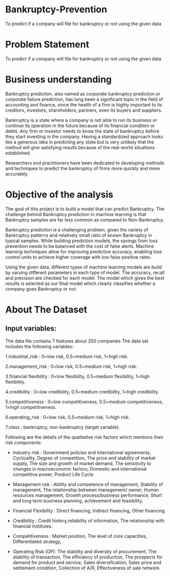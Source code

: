 # Bankruptcy-Prevention
To predict if a company will file for bankruptcy or not using the given data

# Problem Statement
   To predict if a company will file for bankruptcy or not using the given data

# Business understanding

Bankruptcy prediction, also named as corporate bankruptcy prediction or corporate failure prediction, has long been a significant topic in the field of accounting and finance, since the health of a firm is highly important to its creditors, investors, shareholders, partners, even its buyers and suppliers. 

Bankruptcy is a state where a company is not able to run its business or continue its operation in the future because of its financial condition or debts. Any firm or investor needs to know the state of bankruptcy before they start investing in the company. Having a standardized approach looks like a generous idea in predicting any state but is very unlikely that the method will give satisfying results because of the real-world situations established.

Researchers and practitioners have been dedicated to developing methods and techniques to predict the bankruptcy of firms more quickly and more accurately.

# Objective of the analysis

The goal of this project is to build a model that can predict Bankruptcy. The challenge behind Bankruptcy prediction in machine learning is that Bankruptcy samples are far less common as compared to Non-Bankruptcy.

Bankruptcy prediction is a challenging problem, given the variety of Bankruptcy patterns and relatively small ratio of known Bankruptcy in typical samples. While building prediction models, the savings from loss prevention needs to be balanced with the cost of false alerts. Machine learning techniques allow for improving predictive accuracy, enabling loss control units to achieve higher coverage with low false positive rates. 

Using the given data, different types of  machine learning models are build by varying different parameters in each type of model. The accuracy, recall and precision are checked for each model. The model which gives the best results is selected as our final model which clearly classifies whether a company goes Bankruptcy or not.

# About The Dataset

## Input variables:

The data file contains 7 features about 250 companies
The data set includes the following variables:

1.industrial_risk      : 0=low risk, 0.5=medium risk, 1=high risk.

2.management_risk       : 0=low risk, 0.5=medium risk, 1=high risk.

3.financial flexibility : 0=low flexibility, 0.5=medium flexibility, 1=high flexibility. 

4.credibility           : 0=low credibility, 0.5=medium credibility, 1=high credibility.

5.competitiveness       : 0=low competitiveness, 0.5=medium competitiveness, 1=high competitiveness.

6.operating_risk        :  0=low risk, 0.5=medium risk, 1=high risk.

7.class                 :  bankruptcy, non-bankruptcy (target variable).


Following are the details of the qualitative risk factors which mentions their risk components:

+ Industry risk : Government policies and International agreements, Cyclicality, Degree of competition, The price and stability of market supply, The size and growth of market demand, The sensitivity to changes in macroeconomic factors, Domestic and international competitive power, Product Life Cycle.

+ Management risk : Ability and competence of management, Stability of management, The relationship between management/ owner, Human resources management, Growth process/business performance, Short and long term business planning, achievement and feasibility.

+ Financial Flexibility : Direct financing, Indirect financing, Other financing

+ Credibility : Credit history,reliability of information, The relationship with financial institutes.

+ Competitiveness : Market position, The level of core capacities, Differentiated strategy,

+ Operating Risk (OP): The stability and diversity of procurement, The stability of transaction, The efficiency of production, The prospects for demand for product and service, Sales diversification, Sales price and settlement condition, Collection of A/R, Effectiveness of sale network.
